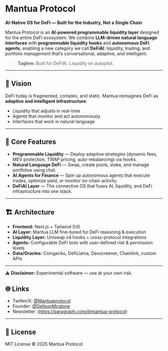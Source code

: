 # Mantua Protocol

**AI-Native OS for DeFi — Built for the Industry, Not a Single Chain**

Mantua Protocol is an **AI-powered programmable liquidity layer** designed for the entire DeFi ecosystem.
We combine **LLM-driven natural language interfaces** with **programmable liquidity hooks** and **autonomous DeFi agents**, enabling a new category we call **DeFiAI**: liquidity, trading, and portfolio management that’s conversational, adaptive, and intelligent.

> **Tagline:** Built for DeFiAI. Liquidity on autopilot.

---

## 🌟 Vision

DeFi today is fragmented, complex, and static. Mantua reimagines DeFi as **adaptive and intelligent infrastructure**:

* Liquidity that adjusts in real-time
* Agents that monitor and act autonomously
* Interfaces that work in natural language

---

## 🚀 Core Features

* **Programmable Liquidity** — Deploy adaptive strategies (dynamic fees, MEV protection, TWAP pricing, auto-rebalancing) via hooks.
* **Natural Language DeFi** — Swap, create pools, stake, and manage portfolios using chat.
* **AI Agents for Finance** — Spin up autonomous agents that execute trades, optimize yield, or monitor on-chain activity.
* **DeFiAI Layer** — The connective OS that fuses AI, liquidity, and DeFi infrastructure into one stack.

---

## 🏗️ Architecture

* **Frontend:** Next.js + Tailwind (UI)
* **AI Layer:** Mantua LLM fine-tuned for DeFi reasoning & execution
* **Liquidity Layer:** Uniswap v4 hooks + cross-protocol integrations
* **Agents:** Configurable DeFi bots with user-defined risk & permission levels
* **Data/Oracles:** Coingecko, DefiLlama, Dexscreener, Chainlink, custom APIs

---


⚠️ **Disclaimer:** Experimental software — use at your own risk.


## 🌐 Links

* Twitter/X: [@Mantuaprotocol](https://x.com/mantuaprotocol)
* Founder: [@DelleonMcglone](https://x.com/DelleonMcglone)
* Newsletter: (https://paragraph.com/@mantua-protocol)

---

## 📄 License

MIT License © 2025 Mantua Protocol
